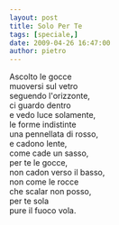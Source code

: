 ```yaml
---
layout: post
title: Solo Per Te
tags: [speciale,]
date: 2009-04-26 16:47:00
author: pietro
---
```

Ascolto le gocce<br/>muoversi sul vetro<br/>seguendo l'orizzonte,<br/>ci guardo dentro<br/>e vedo luce solamente,<br/>le forme indistinte<br/>una pennellata di rosso,<br/>e cadono lente,<br/>come cade un sasso,<br/>per te le gocce,<br/>non cadon verso il basso,<br/>non come le rocce<br/>che scalar non posso,<br/>per te sola<br/>pure il fuoco vola.
